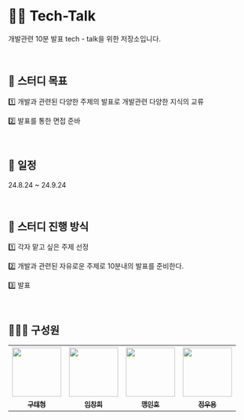 # 🙋‍♂️ Tech-Talk
개발관련 10분 발표 tech - talk을 위한 저장소입니다.

<br>

## 📌 스터디 목표
1️⃣ 개발과 관련된 다양한 주제의 발표로 개발관련 다양한 지식의 교류 <p>
2️⃣ 발표를 통한 면접 준바

<br>

## 📅 일정
24.8.24 ~ 24.9.24

<br>

## 📝 스터디 진행 방식
1️⃣ 각자 맡고 싶은 주제 선정 <p>
2️⃣ 개발과 관련된 자유로운 주제로 10분내의 발표를 준비한다. <p>
3️⃣ 발표

<br>

## 🧑‍🧒‍🧒 구성원
 <table align="center">
  <tbody>
    <tr>
      <th><img width="100px;" src="https://avatars.githubusercontent.com/u/150074724?v=4" alt=""/></th>
      <th><img width="100px;" src="https://avatars.githubusercontent.com/u/70644043?v=4" alt=""/></th>
      <th><img width="100px;" src="https://avatars.githubusercontent.com/u/149292274?v=4" alt=""/></th>
      <th><img width="100px;" src="https://mblogthumb-phinf.pstatic.net/MjAyMjAxMDdfODUg/MDAxNjQxNTE3MDU0NzYw.1jE3uk-RaDwOI_Q95MmGaLlIXaKJf_do17CcoeXuSj0g.7HkEZlxMvpi2u-mvA4FGbktnAKGm3-XtOZMaQ45EFTkg.JPEG.sujinpong/1fe77d00174a312c0441af397d8d88fb.jpg?type=w800" alt=""/></th>
    </tr>
    <tr>
      <td align="center"><a href="https://github.com/koosco"><sub><b>구태형</b></sub></a><br /></td>
      <td align="center"><a href="https://github.com/ChangHee98"><sub><b>임창희</b></sub></a><br /></td>
      <td align="center"><a href="https://github.com/MeangSoong"><sub><b>맹인호</b></sub></a><br /></td>
      <td align="center"><a href="https://github.com/wooyong99"><sub><b>정우용</b></sub></a><br /></td>
    </tr>
  </tbody>
</table>

